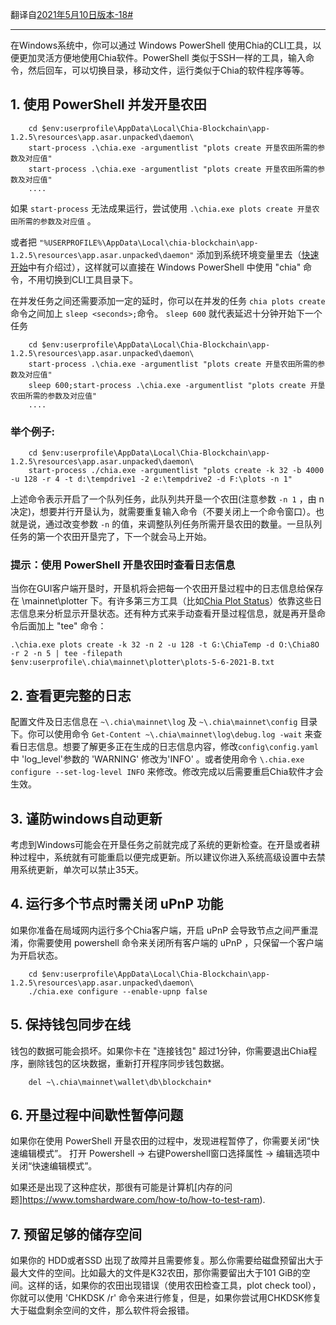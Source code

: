 翻译自[2021年5月10日版本-18#](https://github.com/Chia-Network/chia-blockchain/wiki/Windows-Tips-and-Tricks/60ab0bb95a09ff9915ed51687ff03bd571ddcb25)
***

在Windows系统中，你可以通过 Windows PowerShell 使用Chia的CLI工具，以便更加灵活方便地使用Chia软件。PowerShell 类似于SSH一样的工具，输入命令，然后回车，可以切换目录，移动文件，运行类似于Chia的软件程序等等。


## 1. 使用 PowerShell 并发开垦农田

```
    cd $env:userprofile\AppData\Local\Chia-Blockchain\app-1.2.5\resources\app.asar.unpacked\daemon\
    start-process .\chia.exe -argumentlist "plots create 开垦农田所需的参数及对应值"
    start-process .\chia.exe -argumentlist "plots create 开垦农田所需的参数及对应值"
    ....
```
如果 `start-process` 无法成果运行，尝试使用 `.\chia.exe plots create 开垦农田所需的参数及对应值` 。

或者把 `"%USERPROFILE%\AppData\Local\chia-blockchain\app-1.2.5\resources\app.asar.unpacked\daemon"` 添加到系统环境变量里去（[快速开始](Quick-Start-Guide#Windows系统下使用)中有介绍过），这样就可以直接在 Windows PowerShell 中使用 "chia" 命令，不用切换到CLI工具目录下。

在并发任务之间还需要添加一定的延时，你可以在并发的任务 `chia plots create` 命令之间加上 `sleep <seconds>;`命令。 `sleep 600` 就代表延迟十分钟开始下一个任务
```
    cd $env:userprofile\AppData\Local\Chia-Blockchain\app-1.2.5\resources\app.asar.unpacked\daemon\
    start-process .\chia.exe -argumentlist "plots create 开垦农田所需的参数及对应值"
    sleep 600;start-process .\chia.exe -argumentlist "plots create 开垦农田所需的参数及对应值"
    ....
```

### 举个例子:
```
    cd $env:userprofile\AppData\Local\Chia-Blockchain\app-1.2.5\resources\app.asar.unpacked\daemon\
    start-process ./chia.exe -argumentlist "plots create -k 32 -b 4000 -u 128 -r 4 -t d:\tempdrive1 -2 e:\tempdrive2 -d F:\plots -n 1"
```
上述命令表示开启了一个队列任务，此队列共开垦一个农田(注意参数 `-n 1` ，由 n 决定)，想要并行开垦认为，就需要重复输入命令（不要关闭上一个命令窗口）。也就是说，通过改变参数 `-n` 的值，来调整队列任务所需开垦农田的数量。一旦队列任务的第一个农田开垦完了，下一个就会马上开始。

### 提示：使用 PowerShell 开垦农田时查看日志信息
当你在GUI客户端开垦时，开垦机将会把每一个农田开垦过程中的日志信息给保存在 \mainnet\plotter 下。有许多第三方工具（比如[Chia Plot Status](https://github.com/grayfallstown/Chia-Plot-Status)）依靠这些日志信息来分析显示开垦状态。还有种方式来手动查看开垦过程信息，就是再开垦命令后面加上 "tee" 命令：
```
.\chia.exe plots create -k 32 -n 2 -u 128 -t G:\ChiaTemp -d O:\Chia8O -r 2 -n 5 | tee -filepath $env:userprofile\.chia\mainnet\plotter\plots-5-6-2021-B.txt
```
## 2. 查看更完整的日志
配置文件及日志信息在  `~\.chia\mainnet\log` 及 `~\.chia\mainnet\config` 目录下。你可以使用命令 `Get-Content ~\.chia\mainnet\log\debug.log -wait` 来查看日志信息。想要了解更多正在生成的日志信息内容，修改`config\config.yaml` 中 'log_level'参数的 'WARNING' 修改为'INFO' 。或者使用命令 `\.chia.exe configure --set-log-level INFO` 来修改。修改完成以后需要重启Chia软件才会生效。

## 3. 谨防windows自动更新
考虑到Windows可能会在开垦任务之前就完成了系统的更新检查。在开垦或者耕种过程中，系统就有可能重启以便完成更新。所以建议你进入系统高级设置中去禁用系统更新，单次可以禁止35天。

## 4. 运行多个节点时需关闭 uPnP 功能
如果你准备在局域网内运行多个Chia客户端，开启 uPnP 会导致节点之间严重混淆，你需要使用 powershell 命令来关闭所有客户端的 uPnP ，只保留一个客户端为开启状态。
```
    cd $env:userprofile\AppData\Local\Chia-Blockchain\app-1.2.5\resources\app.asar.unpacked\daemon\
    ./chia.exe configure --enable-upnp false
```
## 5. 保持钱包同步在线
钱包的数据可能会损坏。如果你卡在 "连接钱包"  超过1分钟，你需要退出Chia程序，删除钱包的区块数据，重新打开程序同步钱包数据。
```
    del ~\.chia\mainnet\wallet\db\blockchain*
```
## 6. 开垦过程中间歇性暂停问题
如果你在使用 PowerShell 开垦农田的过程中，发现进程暂停了，你需要关闭“快速编辑模式”。 打开 Powershell -> 右键Powershell窗口选择属性 -> 编辑选项中关闭“快速编辑模式”。

如果还是出现了这种症状，那很有可能是计算机[内存的问题]https://www.tomshardware.com/how-to/how-to-test-ram).

## 7. 预留足够的储存空间
如果你的 HDD或者SSD 出现了故障并且需要修复。那么你需要给磁盘预留出大于最大文件的空间。比如最大的文件是K32农田，那你需要留出大于101 GiB的空间。这样的话，如果你的农田出现错误（使用农田检查工具，plot check tool），你就可以使用 'CHKDSK /r' 命令来进行修复，但是，如果你尝试用CHKDSK修复大于磁盘剩余空间的文件，那么软件将会报错。